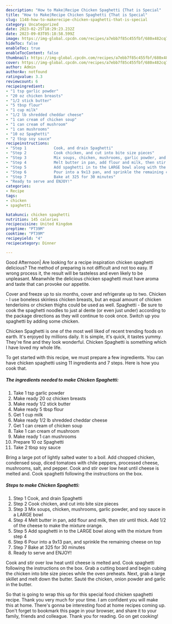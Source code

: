 ```yaml
---
description: "How to Make|Recipe Chicken Spaghetti {That is Special"
title: "How to Make|Recipe Chicken Spaghetti {That is Special"
slug: 1148-how-to-makerecipe-chicken-spaghetti-that-is-special
category: Uncategorized
date: 2023-02-25T18:29:23.232Z
date: 2023-09-03T05:18:58.599Z
image: https://img-global.cpcdn.com/recipes/a7ebb7f85c455fbf/680x482cq70/chicken-spaghetti-recipe-main-photo.jpg
hideToc: false
enableToc: true
enableTocContent: false
thumbnail: https://img-global.cpcdn.com/recipes/a7ebb7f85c455fbf/680x482cq70/chicken-spaghetti-recipe-main-photo.jpg
cover: https://img-global.cpcdn.com/recipes/a7ebb7f85c455fbf/680x482cq70/chicken-spaghetti-recipe-main-photo.jpg
author: Admin
authorAv: notfound
ratingvalue: 3.3
reviewcount: 6
recipeingredient:
- "1 tsp garlic powder"
- "20 oz chicken breasts"
- "1/2 stick butter"
- "5 tbsp flour"
- "1 cup milk"
- "1/2 lb shredded cheddar cheese"
- "1 can cream of chicken soup"
- "1 can cream of mushroom"
- "1 can mushrooms"
- "10 oz Spaghetti"
- "2 tbsp soy sauce"
recipeinstructions:
- "Step 1            Cook, and drain Spaghetti"
- "Step 2            Cook chicken, and cut into bite size pieces"
- "Step 3            Mix soups, chicken, mushrooms, garlic powder, and soy sauce in a LARGE bowl"
- "Step 4            Melt butter in pan, add flour and milk, then stir until thick. Add 1/2 of the cheese to make the mixture orange."
- "Step 5            Add spaghetti in to the LARGE bowl along with the mixture from step 4"
- "Step 6            Pour into a 9x13 pan, and sprinkle the remaining cheese on top"
- "Step 7            Bake at 325 for 30 minutes"
- "Ready to serve and ENJOY!"
categories:
- Recipe
tags:
- chicken
- spaghetti

katakunci: chicken spaghetti 
nutrition: 145 calories
recipecuisine: United Kingdom
preptime: "PT39M"
cooktime: "PT39M"
recipeyield: "4"
recipecategory: Dinner

---
```



Good Afternoon| Are looking for a recipe inspiration chicken spaghetti delicious? The method of preparing is not difficult and not too easy. If wrong process it, the result will be tasteless and even likely to be unpleasant. Meanwhile the delicious chicken spaghetti must have aroma and taste that can provoke our appetite.





Cover and freeze up to six months, cover and refrigerate up to two. Chicken - I use boneless skinless chicken breasts, but an equal amount of chicken tenderloins or chicken thighs could be used as well. Spaghetti - Be sure to cook the spaghetti noodles to just al dente (or even just under) according to the package directions as they will continue to cook once. Switch up you spaghetti by adding some chicken.

Chicken Spaghetti is one of the most well liked of recent trending foods on earth. It's enjoyed by millions daily. It is simple, it's quick, it tastes yummy. They're fine and they look wonderful. Chicken Spaghetti is something which I have loved my whole life.


To get started with this recipe, we must prepare a few ingredients. You can have chicken spaghetti using 11 ingredients and 7 steps. Here is how you cook that.

<!--inarticleads1-->

##### The ingredients needed to make Chicken Spaghetti:

1. Take 1 tsp garlic powder
1. Make ready 20 oz chicken breasts
1. Make ready 1/2 stick butter
1. Make ready 5 tbsp flour
1. Get 1 cup milk
1. Make ready 1/2 lb shredded cheddar cheese
1. Get 1 can cream of chicken soup
1. Take 1 can cream of mushroom
1. Make ready 1 can mushrooms
1. Prepare 10 oz Spaghetti
1. Take 2 tbsp soy sauce


Bring a large pot of lightly salted water to a boil. Add chopped chicken, condensed soup, diced tomatoes with chile peppers, processed cheese, mushrooms, salt, and pepper. Cook and stir over low heat until cheese is melted and. Cook spaghetti following the instructions on the box. 

<!--inarticleads2-->

##### Steps to make Chicken Spaghetti:

1. Step 1            Cook, and drain Spaghetti
1. Step 2            Cook chicken, and cut into bite size pieces
1. Step 3            Mix soups, chicken, mushrooms, garlic powder, and soy sauce in a LARGE bowl
1. Step 4            Melt butter in pan, add flour and milk, then stir until thick. Add 1/2 of the cheese to make the mixture orange.
1. Step 5            Add spaghetti in to the LARGE bowl along with the mixture from step 4
1. Step 6            Pour into a 9x13 pan, and sprinkle the remaining cheese on top
1. Step 7            Bake at 325 for 30 minutes
1. Ready to serve and ENJOY!

Cook and stir over low heat until cheese is melted and. Cook spaghetti following the instructions on the box. Grab a cutting board and begin cubing the chicken into bite size pieces while the oven preheats. Next, grab a large skillet and melt down the butter. Sauté the chicken, onion powder and garlic in the butter. 

So that is going to wrap this up for this special food chicken spaghetti recipe. Thank you very much for your time. I am confident you will make this at home. There's gonna be interesting food at home recipes coming up. Don't forget to bookmark this page in your browser, and share it to your family, friends and colleague. Thank you for reading. Go on get cooking!
